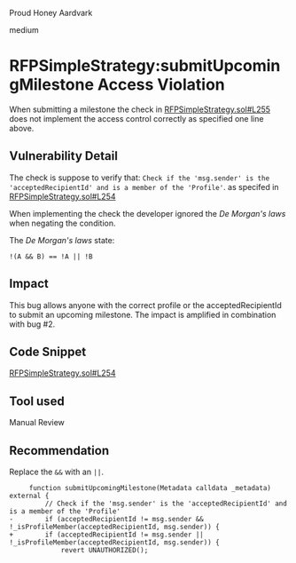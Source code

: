 Proud Honey Aardvark

medium

# RFPSimpleStrategy:submitUpcomingMilestone Access Violation
When submitting a milestone the check in [RFPSimpleStrategy.sol#L255](https://github.com/sherlock-audit/2023-09-Gitcoin/blob/main/allo-v2/contracts/strategies/rfp-simple/RFPSimpleStrategy.sol#L254-L255) does not implement the access control correctly as specified one line above.

## Vulnerability Detail
The check is suppose to verify that:
```Check if the 'msg.sender' is the 'acceptedRecipientId' and is a member of the 'Profile'```.
as specifed in [RFPSimpleStrategy.sol#L254](https://github.com/sherlock-audit/2023-09-Gitcoin/blob/main/allo-v2/contracts/strategies/rfp-simple/RFPSimpleStrategy.sol#L254)

When implementing the check the developer ignored the _De Morgan's laws_ when negating the condition.

The _De Morgan's laws_ state:
```solidity
!(A && B) == !A || !B
```

## Impact
This bug allows anyone with the correct profile or the acceptedRecipientId to submit an upcoming milestone.
The impact is amplified in combination with bug #2.

## Code Snippet
 [RFPSimpleStrategy.sol#L254](https://github.com/sherlock-audit/2023-09-Gitcoin/blob/main/allo-v2/contracts/strategies/rfp-simple/RFPSimpleStrategy.sol#L254)
## Tool used

Manual Review

## Recommendation
Replace the ```&&``` with an ```||```.
```solidity
     function submitUpcomingMilestone(Metadata calldata _metadata) external {
         // Check if the 'msg.sender' is the 'acceptedRecipientId' and is a member of the 'Profile'
-        if (acceptedRecipientId != msg.sender && !_isProfileMember(acceptedRecipientId, msg.sender)) {
+        if (acceptedRecipientId != msg.sender || !_isProfileMember(acceptedRecipientId, msg.sender)) {
             revert UNAUTHORIZED();
```